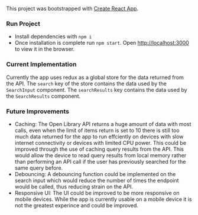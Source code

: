 This project was bootstrapped with [Create React App](https://github.com/facebook/create-react-app).

### Run Project

- Install dependencies with `npm i`
- Once installation is complete run `npm start`. Open [http://localhost:3000](http://localhost:3000) to view it in the browser.

### Current Implementation

Currently the app uses redux as a global store for the data returned from the API. The `search` key of the store contains the data used by the `SearchInput` component. The `searchResults` key contains the data used by the `SearchResults` component.

### Future Improvements

- Caching: The Open Library API returns a huge amount of data with most calls, even when the limit of items return is set to 10 there is still too much data returned for the app to run effciently on devices with slow internet connectivity or devices with limited CPU power. This could be improved through the use of caching query results from the API. This would allow the device to read query results from local memory rather than performing an API call if the user has previously searched for the same query before.
- Debouncing: A debouncing function could be implemented on the search input which would reduce the number of times the endpoint would be called, thus reducing strain on the API.
- Responsive UI: The UI could be improved to be more responsive on mobile devices. While the app is currently usable on a mobile device it is not the greatest experince and could be improved.
